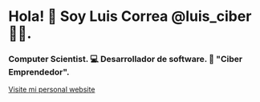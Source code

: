 # Hola! 👋 Soy Luis Correa @luis_ciber 🧑‍💻.

### Computer Scientist. 💻 Desarrollador de software. 🚀 "Ciber Emprendedor".

[Visite mi personal website](https://luis-ciber.is-a.dev/)
